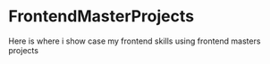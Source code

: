 # FrontendMasterProjects
Here is where i show case my frontend skills using frontend masters projects
